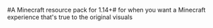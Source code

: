 #A Minecraft resource pack for 1.14+#
for when you want a Minecraft experience that's true to the original visuals

